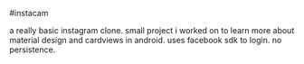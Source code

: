 #instacam

a really basic instagram clone. small project i worked on to learn more about material design and cardviews in android. uses facebook sdk to login. no persistence. 